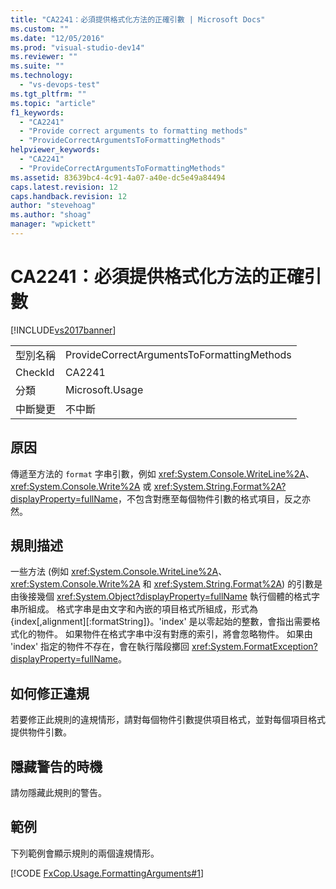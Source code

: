 ```yaml
---
title: "CA2241：必須提供格式化方法的正確引數 | Microsoft Docs"
ms.custom: ""
ms.date: "12/05/2016"
ms.prod: "visual-studio-dev14"
ms.reviewer: ""
ms.suite: ""
ms.technology: 
  - "vs-devops-test"
ms.tgt_pltfrm: ""
ms.topic: "article"
f1_keywords: 
  - "CA2241"
  - "Provide correct arguments to formatting methods"
  - "ProvideCorrectArgumentsToFormattingMethods"
helpviewer_keywords: 
  - "CA2241"
  - "ProvideCorrectArgumentsToFormattingMethods"
ms.assetid: 83639bc4-4c91-4a07-a40e-dc5e49a84494
caps.latest.revision: 12
caps.handback.revision: 12
author: "stevehoag"
ms.author: "shoag"
manager: "wpickett"
---
```

# CA2241：必須提供格式化方法的正確引數
[!INCLUDE[vs2017banner](../code-quality/includes/vs2017banner.md)]

|||  
|-|-|  
|型別名稱|ProvideCorrectArgumentsToFormattingMethods|  
|CheckId|CA2241|  
|分類|Microsoft.Usage|  
|中斷變更|不中斷|  
  
## 原因  
 傳遞至方法的 `format` 字串引數，例如 <xref:System.Console.WriteLine%2A>、<xref:System.Console.Write%2A> 或 <xref:System.String.Format%2A?displayProperty=fullName>，不包含對應至每個物件引數的格式項目，反之亦然。  
  
## 規則描述  
 一些方法 \(例如 <xref:System.Console.WriteLine%2A>、<xref:System.Console.Write%2A> 和 <xref:System.String.Format%2A>\) 的引數是由後接幾個 <xref:System.Object?displayProperty=fullName> 執行個體的格式字串所組成。  格式字串是由文字和內嵌的項目格式所組成，形式為 {index\[,alignment\]\[:formatString\]}。'index' 是以零起始的整數，會指出需要格式化的物件。  如果物件在格式字串中沒有對應的索引，將會忽略物件。  如果由 'index' 指定的物件不存在，會在執行階段擲回 <xref:System.FormatException?displayProperty=fullName>。  
  
## 如何修正違規  
 若要修正此規則的違規情形，請對每個物件引數提供項目格式，並對每個項目格式提供物件引數。  
  
## 隱藏警告的時機  
 請勿隱藏此規則的警告。  
  
## 範例  
 下列範例會顯示規則的兩個違規情形。  
  
 [!CODE [FxCop.Usage.FormattingArguments#1](../CodeSnippet/VS_Snippets_CodeAnalysis/FxCop.Usage.FormattingArguments#1)]